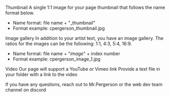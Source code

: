 Thumbnail
A single 1:1 image for your page thumbnail that follows the name format below.
- Name format: file name + "_thumbnail"
- Format example: cpergerson_thumbnail.jpg

Image gallery
In addition to your artist text, you have an image gallery.
The ratios for the images can be the following: 1:1, 4:3, 5:4, 16:9.
- Name format: file name + "_image_" + index number
- Format example: cpergerson_image_1.jpg

Video
Our page will support a YouTube or Vimeo link
Provide a text file in your folder with a link to the video

If you have any questions, reach out to Mr.Pergerson or the web dev team channel on discord
